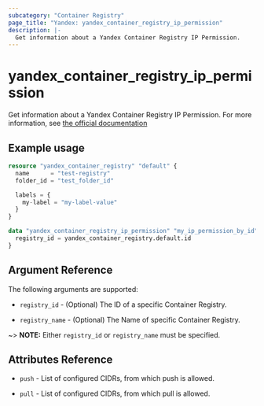 ```yaml
---
subcategory: "Container Registry"
page_title: "Yandex: yandex_container_registry_ip_permission"
description: |-
  Get information about a Yandex Container Registry IP Permission.
---
```



# yandex_container_registry_ip_permission




Get information about a Yandex Container Registry IP Permission. For more information, see [the official documentation](https://cloud.yandex.ru/docs/container-registry/operations/registry/registry-access)

## Example usage

```terraform
resource "yandex_container_registry" "default" {
  name      = "test-registry"
  folder_id = "test_folder_id"

  labels = {
    my-label = "my-label-value"
  }
}

data "yandex_container_registry_ip_permission" "my_ip_permission_by_id" {
  registry_id = yandex_container_registry.default.id
}
```

## Argument Reference

The following arguments are supported:

* `registry_id` - (Optional) The ID of a specific Container Registry.

* `registry_name` - (Optional) The Name of specific Container Registry.

~> **NOTE:** Either `registry_id` or `registry_name` must be specified.

## Attributes Reference

* `push` - List of configured CIDRs, from which push is allowed.

* `pull` - List of configured CIDRs, from which pull is allowed.
